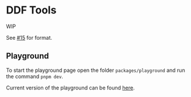 # DDF Tools

WIP

See [#15](https://github.com/dresden-elektronik/deconz-rest-plugin-v2/issues/15) for format.

## Playground

To start the playground page open the folder `packages/playground` and run the command `pnpm dev`.

Current version of the playground can be found [here](https://deconz-community.github.io/ddf-tools/).